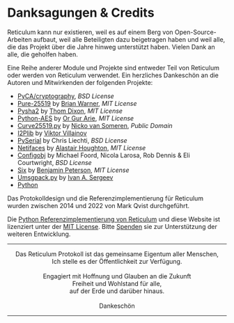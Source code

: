 # Danksagungen & Credits
Reticulum kann nur existieren, weil es auf einem Berg von Open-Source-Arbeiten aufbaut, weil alle Beteiligten dazu beigetragen haben und weil alle, die das Projekt über die Jahre hinweg unterstützt haben. Vielen Dank an alle, die geholfen haben.

Eine Reihe anderer Module und Projekte sind entweder Teil von Reticulum oder werden von Reticulum verwendet. Ein herzliches Dankeschön an die Autoren und Mitwirkenden der folgenden Projekte:

- [PyCA/cryptography](https://github.com/pyca/cryptography), *BSD License*
- [Pure-25519](https://github.com/warner/python-pure25519) by [Brian Warner](https://github.com/warner), *MIT License*
- [Pysha2](https://github.com/thomdixon/pysha2) by [Thom Dixon](https://github.com/thomdixon), *MIT License*
- [Python-AES](https://github.com/orgurar/python-aes) by [Or Gur Arie](https://github.com/orgurar), *MIT License*
- [Curve25519.py](https://gist.github.com/nickovs/cc3c22d15f239a2640c185035c06f8a3#file-curve25519-py) by [Nicko van Someren](https://gist.github.com/nickovs), *Public Domain*
- [I2Plib](https://github.com/l-n-s/i2plib) by [Viktor Villainov](https://github.com/l-n-s)
- [PySerial](https://github.com/pyserial/pyserial) by Chris Liechti, *BSD License*
- [Netifaces](https://github.com/al45tair/netifaces) by [Alastair Houghton](https://github.com/al45tair), *MIT License*
- [Configobj](https://github.com/DiffSK/configobj) by Michael Foord, Nicola Larosa, Rob Dennis & Eli Courtwright, *BSD License*
- [Six](https://github.com/benjaminp/six) by [Benjamin Peterson](https://github.com/benjaminp), *MIT License*
- [Umsgpack.py](https://github.com/vsergeev/u-msgpack-python) by [Ivan A. Sergeev](https://github.com/vsergeev)
- [Python](https://www.python.org)

Das Protokolldesign und die Referenzimplementierung für Reticulum wurden zwischen 2014 und 2022 von Mark Qvist durchgeführt.

Die [Python Referenzimplementierung von Reticulum](https://github.com/markqvist/reticulum) und diese Website ist lizenziert unter der [MIT License](license-de.html). Bitte <a href="donate-de.html">Spenden</a> sie zur Unterstützung der weiteren Entwicklung.

----------------

<center>Das Reticulum Protokoll ist das gemeinsame Eigentum aller Menschen,<br/>Ich stelle es der Öffentlichkeit zur Verfügung.<br/><br/>Engagiert mit Hoffnung und Glauben an die Zukunft<br/>Freiheit und Wohlstand für alle,<br/>auf der Erde und darüber hinaus.<br/><br/>Dankeschön</center>

----------------
